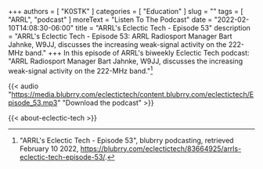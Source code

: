 +++
authors = [ "K0STK" ]
categories = [ "Education" ]
slug = ""
tags = [ "ARRL", "podcast" ]
moreText = "Listen To The Podcast"
date = "2022-02-10T14:08:30-06:00"
title = "ARRL's Eclectic Tech - Episode 53"
description = "ARRL's Eclectic Tech - Episode 53: ARRL Radiosport Manager Bart Jahnke, W9JJ, discusses the increasing weak-signal activity on the 222-MHz band."
+++
In this episode of ARRL's biweekly Eclectic Tech podcast: "ARRL Radiosport Manager Bart Jahnke, W9JJ, discusses the increasing weak-signal activity on the 222-MHz band."[^1]

[^1]: "ARRL's Eclectic Tech - Episode 53", blubrry podcasting, retrieved February 10 2022, https://blubrry.com/eclectictech/83664925/arrls-eclectic-tech-episode-53/.

<!--more-->

{{< audio "https://media.blubrry.com/eclectictech/content.blubrry.com/eclectictech/Episode_53.mp3" "Download the podcast" >}}

{{< about-eclectic-tech >}}
